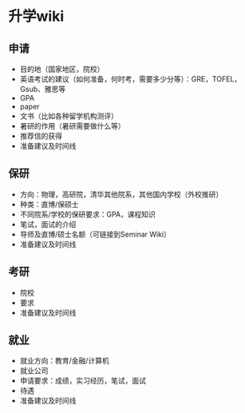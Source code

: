 # 升学wiki
## 申请
* 目的地（国家地区，院校）
* 英语考试的建议（如何准备，何时考，需要多少分等）：GRE，TOFEL，Gsub、雅思等
* GPA
* paper
* 文书（比如各种留学机构测评）
* 暑研的作用（暑研需要做什么等）
* 推荐信的获得
* 准备建议及时间线
## 保研
* 方向：物理，高研院，清华其他院系，其他国内学校（外校推研）
* 种类：直博/保硕士
* 不同院系/学校的保研要求：GPA，课程知识
* 笔试，面试的介绍
* 导师及直博/硕士名额（可链接到Seminar Wiki）
* 准备建议及时间线
## 考研
* 院校
* 要求
* 准备建议及时间线
## 就业
* 就业方向：教育/金融/计算机
* 就业公司
* 申请要求：成绩，实习经历，笔试，面试
* 待遇
* 准备建议及时间线
